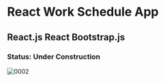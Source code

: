 
# React Work Schedule App

## React.js React Bootstrap.js

### Status: Under Construction

![0002](https://user-images.githubusercontent.com/39826329/124141379-a9dade00-da89-11eb-932f-907bd82c9753.jpg)
